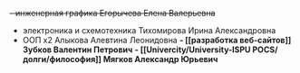 ~~- инженерная графика
	 Егорычева Елена Валерьевна~~
- электроника и схемотехника
	 Тихомирова Ирина Александровна
- ООП х2
	 Алыкова Алевтина Леонидовна
**- [[разработка веб-сайтов]]
	 Зубков Валентин Петрович**
**- [[Univercity/University-ISPU POCS/долги/философия]]
	 Мягков Александр Юрьевич**
